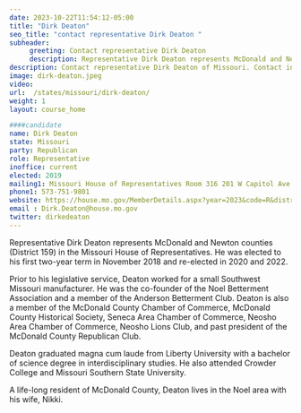 ```yaml
---
date: 2023-10-22T11:54:12-05:00
title: "Dirk Deaton"
seo_title: "contact representative Dirk Deaton "
subheader:
     greeting: Contact representative Dirk Deaton
     description: Representative Dirk Deaton represents McDonald and Newton counties (District 159) in the Missouri House of Representatives. He was elected to his first two-year term in November 2018 and re-elected in 2020 and 2022.
description: Contact representative Dirk Deaton of Missouri. Contact information for Dirk Deaton includes email address, phone number, and mailing address.
image: dirk-deaton.jpeg
video:
url:  /states/missouri/dirk-deaton/
weight: 1
layout: course_home

####candidate
name: Dirk Deaton
state: Missouri
party: Republican
role: Representative
inoffice: current
elected: 2019
mailing1: Missouri House of Representatives Room 316 201 W Capitol Ave Jefferson City, MO 65101
phone1: 573-751-9801
website: https://house.mo.gov/MemberDetails.aspx?year=2023&code=R&district=159/
email : Dirk.Deaton@house.mo.gov
twitter: dirkedeaton
---
```


Representative Dirk Deaton represents McDonald and Newton counties (District 159) in the Missouri House of Representatives. He was elected to his first two-year term in November 2018 and re-elected in 2020 and 2022.

Prior to his legislative service, Deaton worked for a small Southwest Missouri manufacturer. He was the co-founder of the Noel Betterment Association and a member of the Anderson Betterment Club. Deaton is also a member of the McDonald County Chamber of Commerce, McDonald County Historical Society, Seneca Area Chamber of Commerce, Neosho Area Chamber of Commerce, Neosho Lions Club, and past president of the McDonald County Republican Club.

Deaton graduated magna cum laude from Liberty University with a bachelor of science degree in interdisciplinary studies. He also attended Crowder College and Missouri Southern State University.

A life-long resident of McDonald County, Deaton lives in the Noel area with his wife, Nikki.

